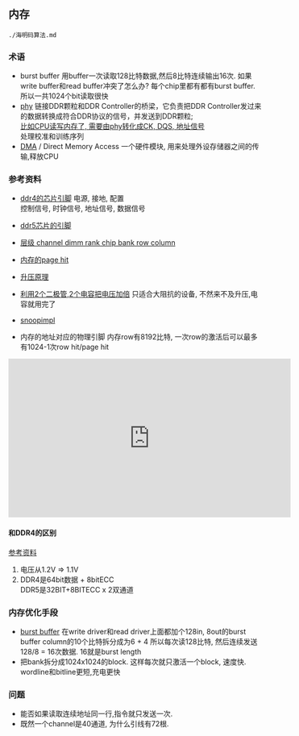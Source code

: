 ## 内存
```{toctree}
./海明码算法.md
```

### 术语
* burst buffer 用buffer一次读取128比特数据,然后8比特连续输出16次. 如果write buffer和read buffer冲突了怎么办?
每个chip里都有都有burst buffer. 所以一共1024个bit读取很快
* [phy](https://zhuanlan.zhihu.com/p/586431901)
链接DDR颗粒和DDR Controller的桥梁，它负责把DDR Controller发过来的数据转换成符合DDR协议的信号，并发送到DDR颗粒;  
[比如CPU读写内存了, 需要由phy转化成CK, DQS, 地址信号](https://zhuanlan.zhihu.com/p/32073601963)  
处理校准和训练序列  
* [DMA](https://blog.csdn.net/as480133937/article/details/104927922) / Direct Memory Access
一个硬件模块, 用来处理外设存储器之间的传输,释放CPU  

### 参考资料
* [ddr4的芯片引脚](https://zhuanlan.zhihu.com/p/113187707)
电源, 接地, 配置  
控制信号, 时钟信号, 地址信号, 数据信号  

* [ddr5芯片的引脚](https://blog.csdn.net/vagrant0407/article/details/139188259)
* [层级 channel dimm rank chip bank row column](https://blog.csdn.net/qq_50998481/article/details/139067027)
* [内存的page hit](https://www.youtube.com/watch?v=7J7X7aZvMXQ)

* [升压原理](https://www.youtube.com/watch?v=EhKEqi74yAQ)
* [利用2个二极管,2个电容把电压加倍](https://www.youtube.com/watch?v=1XKMFFTm-UY)
只适合大阻抗的设备, 不然来不及升压,电容就用完了

* [snoopimpl](https://www.cs.cmu.edu/afs/cs/academic/class/15418-s19/www/lectures/12_snoopimpl.pdf)

* 内存的地址对应的物理引脚
内存row有8192比特, 一次row的激活后可以最多有1024-1次row hit/page hit
<iframe width="560" height="315" src="https://www.youtube.com/embed/7J7X7aZvMXQ?si=WlQt_RygfSVnnTjL&amp;start=1528" title="YouTube video player" frameborder="0" allow="accelerometer; autoplay; clipboard-write; encrypted-media; gyroscope; picture-in-picture; web-share" referrerpolicy="strict-origin-when-cross-origin" allowfullscreen></iframe>

#### 和DDR4的区别
[参考资料](https://www.youtube.com/watch?v=CG5ontMa8kw)
1. 电压从1.2V => 1.1V
2. DDR4是64bit数据 + 8bitECC  
DDR5是32BIT+8BITECC x 2双通道  


### 内存优化手段
* [burst buffer](https://youtu.be/7J7X7aZvMXQ?si=0TzCqB8cxA1c00WL&t=1792)
在write driver和read driver上面都加个128in, 8out的burst buffer
column的10个比特拆分成为6 + 4
所以每次读128比特, 然后连续发送 128/8 = 16次数据. 16就是burst length
* 把bank拆分成1024x1024的block. 这样每次就只激活一个block, 速度快. wordline和bitline更短,充电更快

### 问题
* 能否如果读取连续地址同一行,指令就只发送一次.
* 既然一个channel是40通道, 为什么引线有72根.
